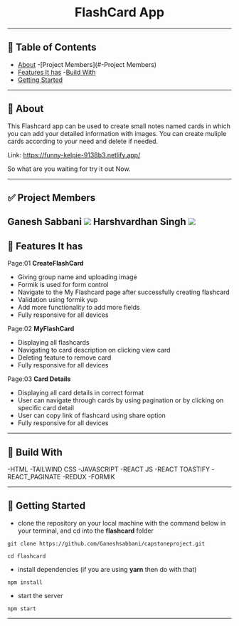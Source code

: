 <div align="center">

# FlashCard App

</div>

---

## 📕 Table of Contents

- [About](#-about)
-[Project Members](#-Project Members)
- [Features It has](#-features-it-has)
-[Build With](#-Build-with)
- [Getting Started](#-getting-started)

---

## 📖 About

This Flashcard app can be used to create small notes named cards in which you can add your detailed information with images. You can create muliple cards according to your need and delete if needed. 

Link: https://funny-kelpie-9138b3.netlify.app/

So what are you waiting for try it out Now.

---

## ✅ Project Members

 Ganesh Sabbani   <a href="https://www.linkedin.com/in/ganesh-sabbani63/"><img src="https://img.shields.io/badge/LinkedIn-0077B5?style=for-the-badge&logo=linkedin&logoColor=white"/></a>
  Harshvardhan Singh   <a href="https://www.linkedin.com/in/harshvrdhansingh/"><img src="https://img.shields.io/badge/LinkedIn-0077B5?style=for-the-badge&logo=linkedin&logoColor=white"/></a>
---

## 🚀 Features It has

Page:01 **CreateFlashCard**

- Giving group name and uploading image
- Formik is used for form control
- Navigate to the My Flashcard page after successfully creating flashcard
- Validation using formik yup
- Add more functionality to add more fields
- Fully responsive for all devices

Page:02 **MyFlashCard**

- Displaying all flashcards 
- Navigating to card description on clicking view card
- Deleting feature to remove card 
- Fully responsive for all devices

Page:03 **Card Details**

- Displaying all card details in correct format
- User can navigate through cards by using pagination or by clicking on specific card detail
- User can copy link of flashcard using share option
- Fully responsive for all devices


---

## 🚀 Build With

-HTML
-TAILWIND CSS
-JAVASCRIPT
-REACT JS
-REACT TOASTIFY
-REACT_PAGINATE
-REDUX
-FORMIK


---

## 🔌 Getting Started

- clone the repository on your local machine with the command below in your terminal, and cd into the **flashcard** folder

```
git clone https://github.com/Ganeshsabbani/capstoneproject.git

cd flashcard
```

- install dependencies (if you are using **yarn** then do with that)

```
npm install
```

- start the server

```
npm start
```

---


